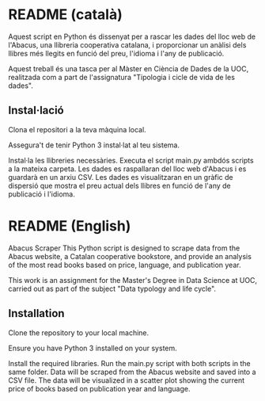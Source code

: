 # README (català)
Aquest script en Python és dissenyat per a rascar les dades del lloc web de l'Abacus, una llibreria cooperativa catalana, i proporcionar un anàlisi dels llibres més llegits en funció del preu, l'idioma i l'any de publicació.

Aquest treball és una tasca per al Màster en Ciència de Dades de la UOC, realitzada com a part de l'assignatura "Tipologia i cicle de vida de les dades".

## Instal·lació
Clona el repositori a la teva màquina local.

Assegura't de tenir Python 3 instal·lat al teu sistema.

Instal·la les llibreries necessàries.
Executa el script main.py ambdós scripts a la mateixa carpeta.
Les dades es raspallaran del lloc web d'Abacus i es guardarà en un arxiu CSV.
Les dades es visualitzaran en un gràfic de dispersió que mostra el preu actual dels llibres en funció de l'any de publicació i l'idioma.


# README (English)
Abacus Scraper
This Python script is designed to scrape data from the Abacus website, a Catalan cooperative bookstore, and provide an analysis of the most read books based on price, language, and publication year.

This work is an assignment for the Master's Degree in Data Science at UOC, carried out as part of the subject "Data typology and life cycle".

## Installation
Clone the repository to your local machine.

Ensure you have Python 3 installed on your system.

Install the required libraries.
Run the main.py script with both scripts in the same folder.
Data will be scraped from the Abacus website and saved into a CSV file.
The data will be visualized in a scatter plot showing the current price of books based on publication year and language.
